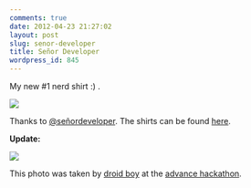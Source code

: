 ```yaml
---
comments: true
date: 2012-04-23 21:27:02
layout: post
slug: senor-developer
title: Señor Developer
wordpress_id: 845
---
```


My new #1 nerd shirt :) .

![](http://bitboxer.de/wp-content/uploads/61e21ee28d8111e18bb812313804a181_7.jpeg)

Thanks to [@señordeveloper](http://www.twitter.com/senordeveloper). The shirts can be found [here](http://senordevelopershop.spreadshirt.net/).

**Update:**

![](http://bitboxer.de/wp-content/uploads/e0ecda12911211e1abd61231381b6d77_7.jpeg)

This photo was taken by [droid boy](http://droid-boy.de) at the [advance hackathon](http://bitboxer.de/2012/04/29/wow-advance-hackathon/).
